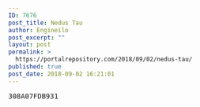 ```yaml
---
ID: 7676
post_title: Nedus Tau
author: Engineilo
post_excerpt: ""
layout: post
permalink: >
  https://portalrepository.com/2018/09/02/nedus-tau/
published: true
post_date: 2018-09-02 16:21:01
---
```

<pre>308A07FDB931</pre>